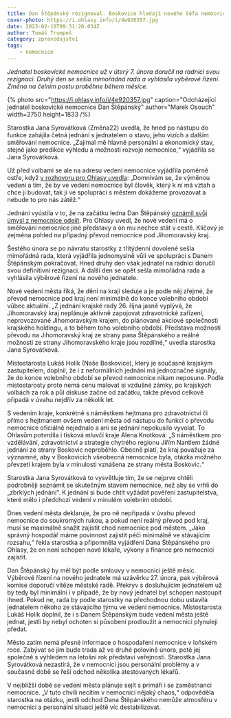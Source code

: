 ```yaml
---
title: Dan Štěpánský rezignoval. Boskovice hledají nového šéfa nemocnice
cover-photo: https://i.ohlasy.info/i/4e920357.jpg
date: 2023-02-10T09:31:20.034Z
author: Tomáš Trumpeš
category: zpravodajství
tags:
    - nemocnice
---
```


*Jednatel boskovické nemocnice už v úterý 7. února doručil na radnici svou rezignaci. Druhý den se sešla mimořádná rada a vyhlásila výběrové řízení. Změna na čelním postu proběhne během měsíce.*

{% photo src="https://i.ohlasy.info/i/4e920357.jpg" caption="Odcházející jednatel boskovické nemocnice Dan Štěpánský" author="Marek Osouch" width=2750 height=1833 /%}

Starostka Jana Syrovátková (Změna22) uvedla, že hned po nástupu do funkce zahájila četná jednání s jednatelem o stavu, jeho vizích a dalším směřování nemocnice. „Zajímal mě hlavně personální a ekonomický stav, stejně jako predikce výhledu a možnosti rozvoje nemocnice,“ vyjádřila se Jana Syrovátková.

Už před volbami se ale na adresu vedení nemocnice vyjádřila poměrně ostře, když [v rozhovoru pro Ohlasy uvedla](https://youtu.be/TQ-ba6GfdD8?t=1071): „Domnívám se, že výměnou vedení a tím, že by ve vedení nemocnice byl člověk, který k ní má vztah a chce ji budovat, tak ji ve spolupráci s městem dokážeme provozovat a nebude to pro nás zátěž.“ 

Jednání vyústila v to, že na začátku ledna Dan Štěpánský [oznámil svůj úmysl z nemocnice odejít](https://ohlasy.info/clanky/2023/02/stepansky-odchod.html). Pro Ohlasy uvedl, že nové vedení má o směřování nemocnice jiné představy a on mu nechce stát v cestě. Klíčový je zejména pohled na případný převod nemocnice pod Jihomoravský kraj.

Šestého února se po návratu starostky z třítýdenní dovolené sešla mimořádná rada, která vyjádřila jednomyslně vůli ve spolupráci s Danem Štěpánským pokračovat. Hned druhý den však jednatel na radnici doručil svou definitivní rezignaci. A další den se opět sešla mimořádná rada a vyhlásila výběrové řízení na nového jednatele.

Nové vedení města říká, že dění na kraji sleduje a je podle něj zřejmé, že převod nemocnice pod kraj není minimálně do konce volebního období vůbec aktuální. „Z jednání krajské rady 26. října jasně vyplývá, že Jihomoravský kraj neplánuje aktivně zapojovat zdravotnické zařízení, neprovozované Jihomoravským krajem, do plánované akciové společnosti krajského holdingu, a to během toho volebního období. Představa možnosti převodu na Jihomoravský kraj ze strany pana Štěpánského a reálné možnosti ze strany Jihomoravského kraje jsou rozdílné,“ uvedla starostka Jana Syrovátková.

Místostarosta Lukáš Holík (Naše Boskovice), který je současně krajským zastupitelem, doplnil, že i z neformálních jednání má jednoznačné signály, že do konce volebního období se převod nemocnice nikam neposune. Podle místostarosty proto nemá cenu malovat si vzdušné zámky, po krajských volbách za rok a půl diskuse začne od začátku, takže převod celkově připadá v úvahu nejdřív za několik let.

S vedením kraje, konkrétně s náměstkem hejtmana pro zdravotnictví či přímo s hejtmanem ovšem vedení města od nástupu do funkcí o převodu nemocnice oficiálně nejednalo a ani se jednání nepokusilo vyvolat. To Ohlasům potvrdila i tisková mluvčí kraje Alena Knotková: „S náměstkem pro vzdělávání, zdravotnictví a strategie chytrého regionu Jiřím Nantlem žádné jednání ze strany Boskovic neproběhlo. Obecně platí, že kraj považuje za významné, aby v Boskovicích všeobecná nemocnice byla, otázka možného převzetí krajem byla v minulosti vznášena ze strany města Boskovic.“

Starostka Jana Syrovátková to vysvětluje tím, že se nejprve chtěli podrobněji seznámit se skutečným stavem nemocnice, než aby se vrhli do „zbrklých jednání“. K jednání si bude chtít vyžádat pověření zastupitelstva, které mělo i předchozí vedení v minulém volebním období.

Dnes vedení města deklaruje, že pro ně nepřipadá v úvahu převod nemocnice do soukromých rukou, a pokud není reálný převod pod kraj, musí se maximálně snažit zajistit chod nemocnice pod městem. „Jako správný hospodář máme povinnost zajistit péči minimálně ve stávajícím rozsahu,“ řekla starostka a připomněla vyjádření Dana Štěpánského pro Ohlasy, že on není schopen nové lékaře, výkony a finance pro nemocnici zajistit.

Dan Štěpánský by měl být podle smlouvy v nemocnici ještě měsíc. Výběrové řízení na nového jednatele má uzávěrku 27. února, pak výběrová komise doporučí vítěze městské radě. Překryv s dosluhujícím jednatelem už by tedy byl minimální i v případě, že by nový jednatel byl schopen nastoupit ihned. Pokud ne, rada by podle starostky na přechodnou dobu ustavila jednatelem někoho ze stávajícího týmu ve vedení nemocnice. Místostarosta Lukáš Holík doplnil, že i s Danem Štěpánským bude vedení města ještě jednat, jestli by nebyl ochoten si působení prodloužit a nemocnici plynuleji předat.

Město zatím nemá přesné informace o hospodaření nemocnice v loňském roce. Zabývat se jím bude trada až ve druhé polovině února, poté jej společně s výhledem na letošní rok představí veřejnosti. Starostka Jana Syrovátková nezastírá, že v nemocnici jsou personální problémy a v současné době se řeší odchod několika atestovaných lékařů.

V nejbližší době se vedení města plánuje sejít s primáři i se zaměstnanci nemocnice. „V tuto chvíli necítím v nemocnici nějaký chaos,“ odpověděla starostka na otázku, jestli odchod Dana Štěpánského nemůže atmosféru v nemocnici a personální situaci ještě víc destabilizovat.